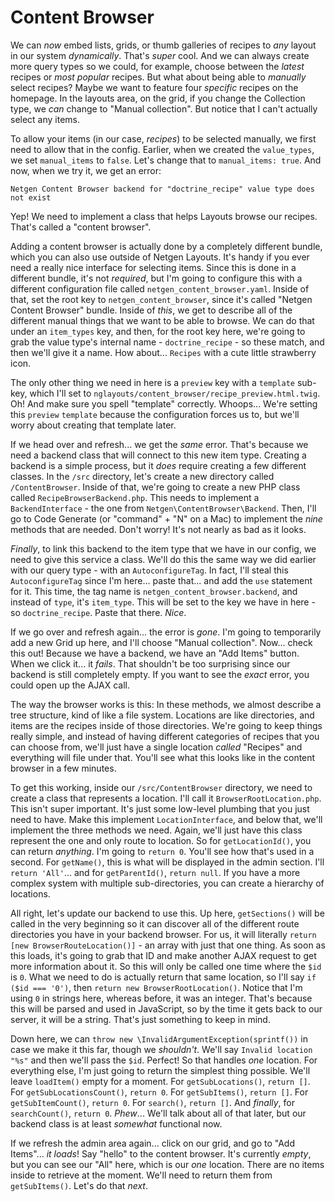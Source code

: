 # Content Browser

We can *now* embed lists, grids, or thumb galleries of recipes to *any* layout in our system *dynamically*. That's *super* cool. And we can always create more query types so we could, for example, choose between the *latest* recipes or *most popular* recipes. But what about being able to *manually* select recipes? Maybe we want to feature four *specific* recipes on the homepage. In the layouts area, on the grid, if you change the Collection type, we *can* change to "Manual collection". But notice that I can't actually select any items.

To allow your items (in our case, *recipes*) to be selected manually, we first need to allow that in the config. Earlier, when we created the `value_types`, we set `manual_items` to `false`. Let's change that to `manual_items: true`. And now, when we try it, we get an error:

`Netgen Content Browser backend for
"doctrine_recipe" value type does not exist`

Yep! We need to implement a class that helps Layouts browse our recipes. That's called a "content browser".

Adding a content browser is actually done by a completely different bundle, which you can also use outside of Netgen Layouts. It's handy if you ever need a really nice interface for selecting items. Since this is done in a different bundle, it's not *required*, but I'm going to configure this with a different configuration file called `netgen_content_browser.yaml`. Inside of that, set the root key to `netgen_content_browser`, since it's called "Netgen Content Browser" bundle. Inside of *this*, we get to describe all of the different manual things that we want to be able to browse. We can do that under an `item_types` key, and then, for the root key here, we're going to grab the value type's internal name - `doctrine_recipe` - so these match, and then we'll give it a name. How about... `Recipes` with a cute little strawberry icon.

The only other thing we need in here is a `preview` key with a `template` sub-key, which I'll set to `nglayouts/content_browser/recipe_preview.html.twig`. Oh! And make sure you spell "template" correctly. Whoops... We're setting this `preview` `template` because the configuration forces us to, but we'll worry about creating that template later.

If we head over and refresh... we get the *same* error. That's because we need a backend class that will connect to this new item type. Creating a backend is a simple process, but it *does* require creating a few different classes. In the `/src` directory, let's create a new directory called `/ContentBrowser`. Inside of that, we're going to create a new PHP class called `RecipeBrowserBackend.php`. This needs to implement a `BackendInterface` - the one from `Netgen\ContentBrowser\Backend`. Then, I'll go to Code Generate (or "command" + "N" on a Mac) to implement the *nine* methods that are needed. Don't worry! It's not nearly as bad as it looks.

*Finally*, to link this backend to the item type that we have in our config, we need to give this service a class. We'll do this the same way we did earlier with our query type - with an `AutoconfigureTag`. In fact, I'll steal this `AutoconfigureTag` since I'm here... paste that... and add the `use` statement for it. This time, the tag name is `netgen_content_browser.backend`, and instead of `type`, it's `item_type`. This will be set to the key we have in here - so `doctrine_recipe`. Paste that there. *Nice*.

If we go over and refresh again... the error is *gone*. I'm going to temporarily add a new Grid up here, and I'll choose "Manual collection". Now... check this out! Because we have a backend, we have an "Add Items" button. When we click it... it *fails*. That shouldn't be too surprising since our backend is still completely empty. If you want to see the *exact* error, you could open up the AJAX call.

The way the browser works is this: In these methods, we almost describe a tree structure, kind of like a file system. Locations are like directories, and items are the recipes inside of those directories. We're going to keep things really simple, and instead of having different categories of recipes that you can choose from, we'll just have a single location *called* "Recipes" and everything will file under that. You'll see what this looks like in the content browser in a few minutes.

To get this working, inside our `/src/ContentBrowser` directory, we need to create a class that represents a location. I'll call it `BrowserRootLocation.php`. This isn't super important. It's just some low-level plumbing that you just need to have. Make this implement `LocationInterface`, and below that, we'll implement the three methods we need. Again, we'll just have this class represent the one and only route to location. So for `getLocationId()`, you can return *anything*. I'm going to `return 0`. You'll see how that's used in a second. For `getName()`, this is what will be displayed in the admin section. I'll `return 'All'`... and for `getParentId()`, `return null`. If you have a more complex system with multiple sub-directories, you can create a hierarchy of locations.

All right, let's update our backend to use this. Up here, `getSections()` will be called in the very beginning so it can discover all of the different route directories you have in your backend browser. For us, it will literally `return [new BrowserRouteLocation()]` - an array with just that one thing. As soon as this loads, it's going to grab that ID and make another AJAX request to get more information about it. So this will only be called one time where the `$id` is `0`. What we need to do is actually return that same location, so I'll say `if ($id === '0')`, then `return new BrowserRootLocation()`. Notice that I'm using `0` in strings here, whereas before, it was an integer. That's because this will be parsed and used in JavaScript, so by the time it gets back to our server, it will be a string. That's just something to keep in mind.

Down here, we can `throw new \InvalidArgumentException(sprintf())` in case we make it this far, though we *shouldn't*. We'll say `Invalid location "%s"` and then we'll pass the `$id`. Perfect! So that handles *one* location. For everything else, I'm just going to return the simplest thing possible. We'll leave `loadItem()` empty for a moment. For `getSubLocations()`, `return []`. For `getSubLocationsCount()`, `return 0`. For `getSubItems()`, `return []`. For `getSubItemCount()`, `return 0`. For `search()`, `return []`. And *finally*, for `searchCount()`, `return 0`. *Phew*... We'll talk about all of that later, but our backend class is at least *somewhat* functional now.

If we refresh the admin area again... click on our grid, and go to "Add Items"... *it loads*! Say "hello" to the content browser. It's currently *empty*, but you can see our "All" here, which is our *one* location. There are no items inside to retrieve at the moment. We'll need to return them from `getSubItems()`. Let's do that *next*.
